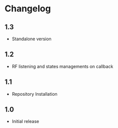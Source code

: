 # Changelog

## 1.3

- Standalone version

## 1.2

- RF listening and states managements on callback

## 1.1

- Repository Installation

## 1.0

- Initial release
